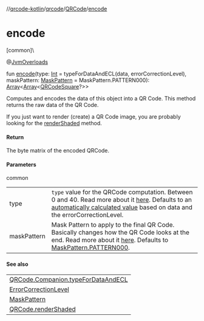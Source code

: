 //[qrcode-kotlin](../../../index.md)/[qrcode](../index.md)/[QRCode](index.md)/[encode](encode.md)

# encode

[common]\

@[JvmOverloads](https://kotlinlang.org/api/latest/jvm/stdlib/kotlin.jvm/-jvm-overloads/index.html)

fun [encode](encode.md)(type: [Int](https://kotlinlang.org/api/latest/jvm/stdlib/kotlin/-int/index.html) = typeForDataAndECL(data, errorCorrectionLevel), maskPattern: [MaskPattern](../-mask-pattern/index.md) = MaskPattern.PATTERN000): [Array](https://kotlinlang.org/api/latest/jvm/stdlib/kotlin/-array/index.html)&lt;[Array](https://kotlinlang.org/api/latest/jvm/stdlib/kotlin/-array/index.html)&lt;[QRCodeSquare](../../qrcode.internals/-q-r-code-square/index.md)?&gt;&gt;

Computes and encodes the data of this object into a QR Code. This method returns the raw data of the QR Code.

If you just want to render (create) a QR Code image, you are probably looking for the [renderShaded](render-shaded.md) method.

#### Return

The byte matrix of the encoded QRCode.

#### Parameters

common

| | |
|---|---|
| type | `type` value for the QRCode computation. Between 0 and 40. Read more about it [here](../-error-correction-level/index.md). Defaults to an [automatically calculated value](-companion/type-for-data-and-e-c-l.md) based on data and the errorCorrectionLevel. |
| maskPattern | Mask Pattern to apply to the final QR Code. Basically changes how the QR Code looks at the end. Read more about it [here](../-mask-pattern/index.md). Defaults to [MaskPattern.PATTERN000](../-mask-pattern/-p-a-t-t-e-r-n000/index.md). |

#### See also

| |
|---|
| [QRCode.Companion.typeForDataAndECL](-companion/type-for-data-and-e-c-l.md) |
| [ErrorCorrectionLevel](../-error-correction-level/index.md) |
| [MaskPattern](../-mask-pattern/index.md) |
| [QRCode.renderShaded](render-shaded.md) |
